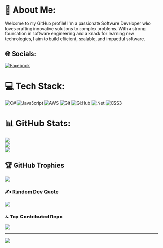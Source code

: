 # 💫 About Me:
 Welcome to my GitHub profile! I'm a passionate Software Developer who loves crafting innovative solutions to complex problems. With a strong foundation in software engineering and a knack for learning new technologies, I aim to build efficient, scalable, and impactful software.


## 🌐 Socials:
[![Facebook](https://img.shields.io/badge/Facebook-%231877F2.svg?logo=Facebook&logoColor=white)](https://facebook.com/anagha-karurkar-87132628) 

# 💻 Tech Stack:
![C#](https://img.shields.io/badge/c%23-%23239120.svg?style=for-the-badge&logo=csharp&logoColor=white) ![JavaScript](https://img.shields.io/badge/javascript-%23323330.svg?style=for-the-badge&logo=javascript&logoColor=%23F7DF1E) ![AWS](https://img.shields.io/badge/AWS-%23FF9900.svg?style=for-the-badge&logo=amazon-aws&logoColor=white) ![Git](https://img.shields.io/badge/git-%23F05033.svg?style=for-the-badge&logo=git&logoColor=white) ![GitHub](https://img.shields.io/badge/github-%23121011.svg?style=for-the-badge&logo=github&logoColor=white) ![.Net](https://img.shields.io/badge/.NET-5C2D91?style=for-the-badge&logo=.net&logoColor=white) ![CSS3](https://img.shields.io/badge/css3-%231572B6.svg?style=for-the-badge&logo=css3&logoColor=white)
# 📊 GitHub Stats:
![](https://github-readme-stats.vercel.app/api?username=anaghakarurkar&theme=default&hide_border=false&include_all_commits=false&count_private=false)<br/>
![](https://github-readme-streak-stats.herokuapp.com/?user=anaghakarurkar&theme=default&hide_border=false)<br/>
![](https://github-readme-stats.vercel.app/api/top-langs/?username=anaghakarurkar&theme=default&hide_border=false&include_all_commits=false&count_private=false&layout=compact)

## 🏆 GitHub Trophies
![](https://github-profile-trophy.vercel.app/?username=anaghakarurkar&theme=dark&no-frame=false&no-bg=true&margin-w=4)

### ✍️ Random Dev Quote
![](https://quotes-github-readme.vercel.app/api?type=horizontal&theme=light)

### 🔝 Top Contributed Repo
![](https://github-contributor-stats.vercel.app/api?username=anaghakarurkar&limit=5&theme=default&combine_all_yearly_contributions=true)

---
[![](https://visitcount.itsvg.in/api?id=anaghakarurkar&icon=0&color=0)](https://visitcount.itsvg.in)

<!-- Proudly created with GPRM ( https://gprm.itsvg.in ) -->

